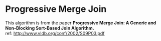 # Progressive Merge Join

This algorithm is from the paper **Progressive Merge Join: A Generic and Non-Blocking Sort-Based Join Algorithm.**<br/>
ref: http://www.vldb.org/conf/2002/S09P03.pdf
